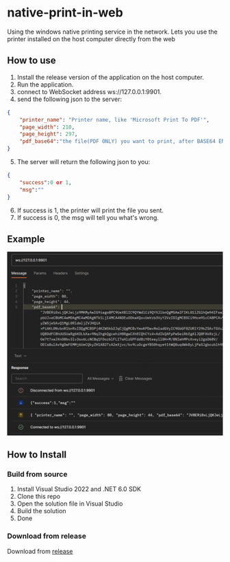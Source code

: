 # native-print-in-web
Using the windows native printing service in the network. Lets you use the printer installed on the host computer directly from the web
## How to use
1. Install the release version of the application on the host computer.  
2. Run the application.  
3. connect to WebSocket address ws://127.0.0.1:9901.
4. send the following json to the server:  

```json
{
    "printer_name": "Printer name, like 'Microsoft Print To PDF'",
    "page_width": 210,
    "page_height": 297,
    "pdf_base64":"the file(PDF ONLY) you want to print, after BASE64 ENCODE"
}
```
5. The server will return the following json to you:  
```json
{
    "success":0 or 1,
    "msg":""
}
```
6. If success is 1, the printer will print the file you sent.  
1. If success is 0, the msg will tell you what's wrong.  
## Example
![postman.png](doc_img%2Fpostman.png)  
## How to Install
### Build from source
1. Install Visual Studio 2022 and .NET 6.0 SDK
2. Clone this repo
3. Open the solution file in Visual Studio
4. Build the solution
5. Done
### Download from release
Download from [release](https://github.com/cccaimingjian/native-print-in-web/releases)
